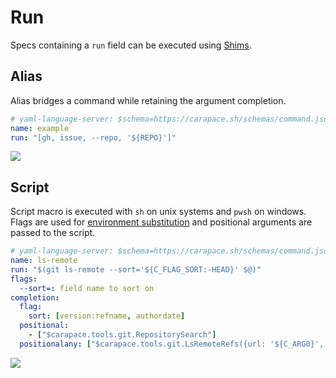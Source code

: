 # Run

Specs containing a `run` field can be executed using [Shims](shim.md).

## Alias

Alias bridges a command while retaining the argument completion.

```yaml
# yaml-language-server: $schema=https://carapace.sh/schemas/command.json
name: example
run: "[gh, issue, --repo, '${REPO}']"
```

![](./run/alias.cast)

## Script

Script macro is executed with `sh` on unix systems and `pwsh` on windows.
Flags are used for [environment substitution](https://github.com/drone/envsubst) and positional arguments are passed to the script.

```yaml
# yaml-language-server: $schema=https://carapace.sh/schemas/command.json
name: ls-remote
run: "$(git ls-remote --sort='${C_FLAG_SORT:-HEAD}' $@)"
flags:
  --sort=: field name to sort on
completion:
  flag:
    sort: [version:refname, authordate]
  positional:
    - ["$carapace.tools.git.RepositorySearch"]
  positionalany: ["$carapace.tools.git.LsRemoteRefs({url: '${C_ARG0}', branches: true, tags: true})"]
```

![](./run/script.cast)
